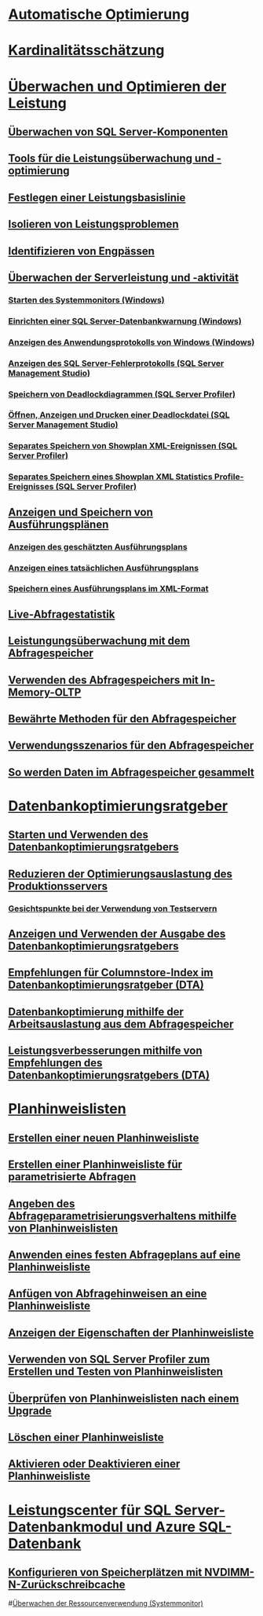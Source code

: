# [Automatische Optimierung](../automatic-tuning/automatic-tuning.md)
# [Kardinalitätsschätzung](cardinality-estimation-sql-server.md)  

# [Überwachen und Optimieren der Leistung](monitor-and-tune-for-performance.md)  
## [Überwachen von SQL Server-Komponenten](monitor-sql-server-components.md)  
## [Tools für die Leistungsüberwachung und -optimierung](performance-monitoring-and-tuning-tools.md)  

## [Festlegen einer Leistungsbasislinie](establish-a-performance-baseline.md)  
## [Isolieren von Leistungsproblemen](isolate-performance-problems.md)  
## [Identifizieren von Engpässen](identify-bottlenecks.md)  
## [Überwachen der Serverleistung und -aktivität](server-performance-and-activity-monitoring.md)  
### [Starten des Systemmonitors (Windows)](start-system-monitor-windows.md)  
### [Einrichten einer SQL Server-Datenbankwarnung (Windows)](set-up-a-sql-server-database-alert-windows.md)  
### [Anzeigen des Anwendungsprotokolls von Windows (Windows)](view-the-windows-application-log-windows-10.md)  
### [Anzeigen des SQL Server-Fehlerprotokolls (SQL Server Management Studio)](view-the-sql-server-error-log-sql-server-management-studio.md)  
### [Speichern von Deadlockdiagrammen (SQL Server Profiler)](save-deadlock-graphs-sql-server-profiler.md)  
### [Öffnen, Anzeigen und Drucken einer Deadlockdatei (SQL Server Management Studio)](open-view-and-print-a-deadlock-file-sql-server-management-studio.md)  
### [Separates Speichern von Showplan XML-Ereignissen (SQL Server Profiler)](save-showplan-xml-events-separately-sql-server-profiler.md)  
### [Separates Speichern eines Showplan XML Statistics Profile-Ereignisses (SQL Server Profiler)](save-showplan-xml-statistics-profile-events-separately-sql-server-profiler.md)  
## [Anzeigen und Speichern von Ausführungsplänen](display-and-save-execution-plans.md)  
### [Anzeigen des geschätzten Ausführungsplans](display-the-estimated-execution-plan.md)  
### [Anzeigen eines tatsächlichen Ausführungsplans](display-an-actual-execution-plan.md)  
### [Speichern eines Ausführungsplans im XML-Format](save-an-execution-plan-in-xml-format.md)  
## [Live-Abfragestatistik](live-query-statistics.md)  
## [Leistungungsüberwachung mit dem Abfragespeicher](monitoring-performance-by-using-the-query-store.md)  
## [Verwenden des Abfragespeichers mit In-Memory-OLTP](using-the-query-store-with-in-memory-oltp.md)  
## [Bewährte Methoden für den Abfragespeicher](best-practice-with-the-query-store.md)  
## [Verwendungsszenarios für den Abfragespeicher](query-store-usage-scenarios.md)  
## [So werden Daten im Abfragespeicher gesammelt](how-query-store-collects-data.md)  


# [Datenbankoptimierungsratgeber](database-engine-tuning-advisor.md)  
## [Starten und Verwenden des Datenbankoptimierungsratgebers](start-and-use-the-database-engine-tuning-advisor.md)  
## [Reduzieren der Optimierungsauslastung des Produktionsservers](reduce-the-production-server-tuning-load.md)  
### [Gesichtspunkte bei der Verwendung von Testservern](considerations-for-using-test-servers.md)  
## [Anzeigen und Verwenden der Ausgabe des Datenbankoptimierungsratgebers](view-and-work-with-the-output-from-the-database-engine-tuning-advisor.md)  
## [Empfehlungen für Columnstore-Index im Datenbankoptimierungsratgeber (DTA)](columnstore-index-recommendations-in-database-engine-tuning-advisor-dta.md)  
## [Datenbankoptimierung mithilfe der Arbeitsauslastung aus dem Abfragespeicher](tuning-database-using-workload-from-query-store.md)  
## [Leistungsverbesserungen mithilfe von Empfehlungen des Datenbankoptimierungsratgebers (DTA)](performance-improvements-using-dta-recommendations.md)  

# [Planhinweislisten](plan-guides.md)  
## [Erstellen einer neuen Planhinweisliste](create-a-new-plan-guide.md)  
## [Erstellen einer Planhinweisliste für parametrisierte Abfragen](create-a-plan-guide-for-parameterized-queries.md)  
## [Angeben des Abfrageparametrisierungsverhaltens mithilfe von Planhinweislisten](specify-query-parameterization-behavior-by-using-plan-guides.md)  
## [Anwenden eines festen Abfrageplans auf eine Planhinweisliste](apply-a-fixed-query-plan-to-a-plan-guide.md)  
## [Anfügen von Abfragehinweisen an eine Planhinweisliste](attach-query-hints-to-a-plan-guide.md)  
## [Anzeigen der Eigenschaften der Planhinweisliste](view-plan-guide-properties.md)  
## [Verwenden von SQL Server Profiler zum Erstellen und Testen von Planhinweislisten](use-sql-server-profiler-to-create-and-test-plan-guides.md)  
## [Überprüfen von Planhinweislisten nach einem Upgrade](validate-plan-guides-after-upgrade.md)  
## [Löschen einer Planhinweisliste](delete-a-plan-guide.md)  
## [Aktivieren oder Deaktivieren einer Planhinweisliste](enable-or-disable-a-plan-guide.md)  

# [Leistungscenter für SQL Server-Datenbankmodul und Azure SQL-Datenbank](performance-center-for-sql-server-database-engine-and-azure-sql-database.md)  
## [Konfigurieren von Speicherplätzen mit NVDIMM-N-Zurückschreibcache](configuring-storage-spaces-with-a-nvdimm-n-write-back-cache.md)  

#[Überwachen der Ressourcenverwendung (Systemmonitor)](../performance-monitor/monitor-resource-usage-system-monitor.md) 
